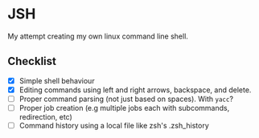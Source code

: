 # JSH

My attempt creating my own linux command line shell.

## Checklist
- [x] Simple shell behaviour
- [x] Editing commands using left and right arrows, backspace, and delete. 
- [ ] Proper command parsing (not just based on spaces). With `yacc`?
- [ ] Proper job creation (e.g multiple jobs each with subcommands, redirection, etc)
- [ ] Command history using a local file like zsh's .zsh_history